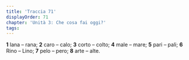 ```yaml
---
title: 'Traccia 71'
displayOrder: 71
chapter: 'Unità 3: Che cosa fai oggi?'
tags:
---
```


**1** lana – rana; **2** caro – calo; **3** corto – colto; **4** male – mare; **5** pari – pali; **6** Rino – Lino; **7** pelo – pero; **8** arte – alte.
